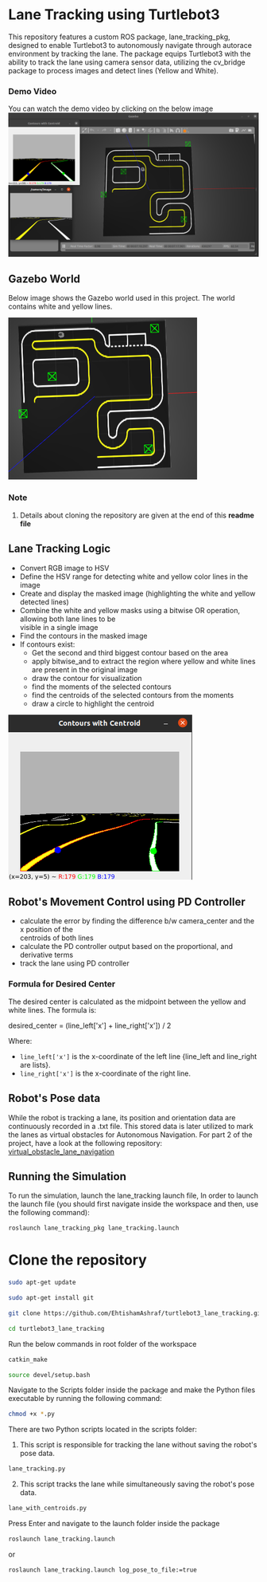 # Lane Tracking using Turtlebot3
This repository features a custom ROS package, lane_tracking_pkg, designed to enable Turtlebot3 to autonomously navigate through autorace environment by tracking the lane. The package equips Turtlebot3 with the ability to track the lane using camera sensor data, utilizing the cv_bridge package to process images and detect lines (Yellow and White).

### Demo Video
You can watch the demo video by clicking on the below image
[![Watch the video](https://github.com/EhtishamAshraf/Ros_Lane_Tracking/blob/main/src/lane_tracking_pkg/Images/simulation.png)](https://youtu.be/AojJgdawQTQ)

## Gazebo World
Below image shows the Gazebo world used in this project. The world contains white and yellow lines.

![Gazebo World](https://github.com/EhtishamAshraf/Ros_Lane_Tracking/blob/main/src/lane_tracking_pkg/Images/autorace_world.png)

### Note 
1.  Details about cloning the repository are given at the end of this **readme file**

## Lane Tracking Logic
  - Convert RGB image to HSV
  - Define the HSV range for detecting white and yellow color lines in the image
  - Create and display the masked image (highlighting the white and yellow detected lines)
  - Combine the white and yellow masks using a bitwise OR operation, allowing both lane 
    lines to be   
    visible in a single image
  - Find the contours in the masked image
  - If contours exist:
      - Get the second and third biggest contour based on the area
      - apply bitwise_and to extract the region where yellow and white lines are present 
        in the 
        original image
      - draw the contour for visualization
      - find the moments of the selected contours
      - find the centroids of the selected contours from the moments
      - draw a circle to highlight the centroid

![Cmera Output](https://github.com/EhtishamAshraf/Ros_Lane_Tracking/blob/main/src/lane_tracking_pkg/Images/camera_output.png)
        
## Robot's Movement Control using PD Controller
  - calculate the error by finding the difference b/w camera_center and the x position of the   
    centroids of both lines
  - calculate the PD controller output based on the proportional, and derivative terms
  - track the lane using PD controller
### Formula for Desired Center

The desired center is calculated as the midpoint between the yellow and white lines. The formula is:

desired_center = (line_left['x'] + line_right['x']) / 2

Where:
- `line_left['x']`  is the x-coordinate of the left line {line_left and line_right are lists}.
- `line_right['x']` is the x-coordinate of the right line.

## Robot's Pose data
While the robot is tracking a lane, its position and orientation data are continuously recorded in a .txt file. This stored data is later utilized to mark the lanes as virtual obstacles for Autonomous Navigation.
For part 2 of the project, have a look at the following repository:
[virtual_obstacle_lane_navigation](https://github.com/EhtishamAshraf/virtual_obstacle_lane_navigation.git)

## Running the Simulation
To run the simulation, launch the lane_tracking launch file, In order to launch the launch file (you should first navigate inside the workspace and then, use the following command):
```bash
roslaunch lane_tracking_pkg lane_tracking.launch
```

# Clone the repository
```bash
sudo apt-get update
```
```bash
sudo apt-get install git
```
```bash
git clone https://github.com/EhtishamAshraf/turtlebot3_lane_tracking.git
```
```bash
cd turtlebot3_lane_tracking
```
Run the below commands in root folder of the workspace
```bash
catkin_make 
```
```bash
source devel/setup.bash 
```
Navigate to the Scripts folder inside the package and make the Python files executable by running the following command:
```bash
chmod +x *.py
```
There are two Python scripts located in the scripts folder:
1. This script is responsible for tracking the lane without saving the robot's pose data.
```bash
lane_tracking.py
```
2. This script tracks the lane while simultaneously saving the robot's pose data.
```bash
lane_with_centroids.py
```

Press Enter and navigate to the launch folder inside the package
```bash
roslaunch lane_tracking.launch
```
or

```bash
roslaunch lane_tracking.launch log_pose_to_file:=true
```
